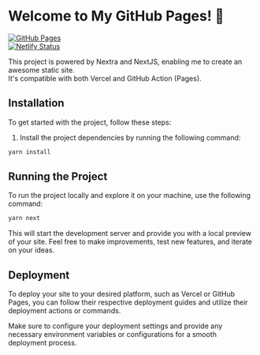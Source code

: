 # Welcome to My GitHub Pages! 🚀

[![GitHub Pages](https://img.shields.io/badge/GitHub-Pages-brightgreen)](https://boraxpr.github.io/) \
[![Netlify Status](https://api.netlify.com/api/v1/badges/5da52f6f-9afc-44a4-bba2-db83dac08cf2/deploy-status)](https://app.netlify.com/sites/singular-sprite-843b9f/deploys) 

This project is powered by Nextra and NextJS, enabling me to create an awesome static site. \
It's compatible with both Vercel and GitHub Action (Pages).

## Installation

To get started with the project, follow these steps:

1. Install the project dependencies by running the following command:

```bash
yarn install
```

## Running the Project

To run the project locally and explore it on your machine, use the following command:

```bash
yarn next
```

This will start the development server and provide you with a local preview of your site. Feel free to make improvements, test new features, and iterate on your ideas.

## Deployment

To deploy your site to your desired platform, such as Vercel or GitHub Pages, you can follow their respective deployment guides and utilize their deployment actions or commands.

Make sure to configure your deployment settings and provide any necessary environment variables or configurations for a smooth deployment process.

